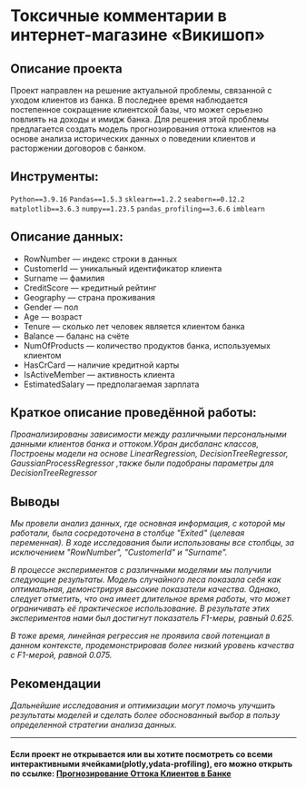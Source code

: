 # Токсичные комментарии в интернет-магазине «Викишоп»

## Описание проекта

Проект направлен на решение актуальной проблемы, связанной с уходом клиентов из банка. В последнее время наблюдается постепенное сокращение клиентской базы, что может серьезно повлиять на доходы и имидж банка. Для решения этой проблемы предлагается создать модель прогнозирования оттока клиентов на основе анализа исторических данных о поведении клиентов и расторжении договоров с банком.

## Инструменты:

`Python==3.9.16`
`Pandas==1.5.3`
`sklearn==1.2.2`
`seaborn==0.12.2`
`matplotlib==3.6.3`
`numpy==1.23.5`
`pandas_profiling==3.6.6`
`imblearn`

## Описание данных:

- RowNumber — индекс строки в данных
- CustomerId — уникальный идентификатор клиента
- Surname — фамилия
- CreditScore — кредитный рейтинг
- Geography — страна проживания
- Gender — пол
- Age — возраст
- Tenure — сколько лет человек является клиентом банка
- Balance — баланс на счёте
- NumOfProducts — количество продуктов банка, используемых клиентом
- HasCrCard — наличие кредитной карты
- IsActiveMember — активность клиента
- EstimatedSalary — предполагаемая зарплата

## Краткое описание проведённой работы:
<i> 
Проанализированы зависимости между различными персональными данными клиентов банка и оттоком.Убран дисбаланс классов, Построены модели на основе LinearRegression, DecisionTreeRegressor, GaussianProcessRegressor ,также были подобраны параметры для DecisionTreeRegressor </i>

## Выводы
<i>Мы провели анализ данных, где основная информация, с которой мы работали, была сосредоточена в столбце "Exited" (целевая переменная). В ходе исследования были использованы все столбцы, за исключением "RowNumber", "CustomerId" и "Surname".

В процессе экспериментов с различными моделями мы получили следующие результаты. Модель случайного леса показала себя как оптимальная, демонстрируя высокие показатели качества. Однако, следует отметить, что она имеет длительное время работы, что может ограничивать её практическое использование. В результате этих экспериментов нами был достигнут показатель F1-меры, равный 0.625.

В тоже время, линейная регрессия не проявила свой потенциал в данном контексте, продемонстрировав более низкий уровень качества с F1-мерой, равной 0.075.</i>

## Рекомендации
<i>Дальнейшие исследования и оптимизации могут помочь улучшить результаты моделей и сделать более обоснованный выбор в пользу определенной стратегии анализа данных.
</i>

---

#### Если проект не открывается или вы хотите посмотреть со всеми интерактивными ячейками(plotly,ydata-profiling), его можно открыть по ссылке: <a href='https://nbviewer.org/github/verydirtyhands/taxi_counter/blob/main/p6f.ipynb'>Прогнозирование Оттока Клиентов в Банке</a>
